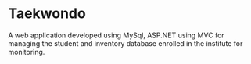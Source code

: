 # Taekwondo
 A web application developed using MySql, ASP.NET using MVC for managing the student and inventory database enrolled in the institute for monitoring. 

